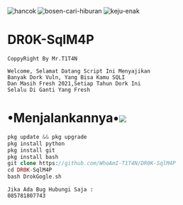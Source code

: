 ![hancok](https://img.shields.io/badge/Code-BY%20Titan-yellowgreen) 
![bosen-cari-hiburan](https://img.shields.io/badge/Made-INDONESIA-red)
![keju-enak](https://img.shields.io/badge/Program-Bash-blue)

# DR0K-SqlM4P
```
CoppyRight By Mr.T1T4N

Welcome, Selamat Datang Script Ini Menyajikan
Banyak Dork Vuln, Yang Bisa Kamu SQLI
Dan Masih Fresh 2021,Setiap Tahun Dork Ini
Selalu Di Ganti Yang Fresh
```
# •Menjalankannya•![](https://youtube.com/channel/UCknul3obKXl_tjx0KY3KIDQ)
```php
pkg update && pkg upgrade
pkg install python
pkg install git
pkg install bash
git clone https://github.com/WhoAmI-T1T4N/DR0K-SqlM4P
cd DR0K-SqlM4P
bash DrokGogle.sh
```
```
Jika Ada Bug Hubungi Saja : 
085781807743
```
